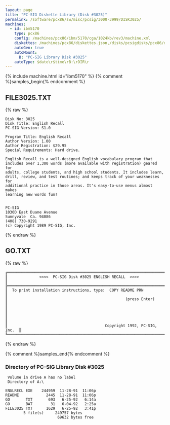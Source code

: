 ```yaml
---
layout: page
title: "PC-SIG Diskette Library (Disk #3025)"
permalink: /software/pcx86/sw/misc/pcsig/3000-3999/DISK3025/
machines:
  - id: ibm5170
    type: pcx86
    config: /machines/pcx86/ibm/5170/cga/1024kb/rev3/machine.xml
    diskettes: /machines/pcx86/diskettes.json,/disks/pcsigdisks/pcx86/diskettes.json
    autoGen: true
    autoMount:
      B: "PC-SIG Library Disk #3025"
    autoType: $date\r$time\rB:\rDIR\r
---
```


{% include machine.html id="ibm5170" %}
{% comment %}samples_begin{% endcomment %}

## FILE3025.TXT

{% raw %}
```
Disk No: 3025                                                           
Disk Title: English Recall                                              
PC-SIG Version: S1.0                                                    
                                                                        
Program Title: English Recall                                           
Author Version: 1.00                                                    
Author Registration: $29.95                                             
Special Requirements: Hard drive.                                       
                                                                        
English Recall is a well-designed English vocabulary program that       
includes over 1,300 words (more available with registration) geared for 
adults, college students, and high school students. It includes learn,  
drill, review, and test routines; and keeps track of your weaknesses for
additional practice in those areas. It's easy-to-use menus almost makes 
learning new words fun!                                                 
                                                                        
                                                                        
PC-SIG                                                                  
1030D East Duane Avenue                                                 
Sunnyvale  Ca. 94086                                                    
(408) 730-9291                                                          
(c) Copyright 1989 PC-SIG, Inc.                                         
```
{% endraw %}

## GO.TXT

{% raw %}
```
╔═════════════════════════════════════════════════════════════════════════╗
║              <<<<  PC-SIG Disk #3025 ENGLISH RECALL  >>>>               ║
╠═════════════════════════════════════════════════════════════════════════╣
║  To print installation instructions, type:  COPY README PRN             ║
║                                                    (press Enter)        ║
║                                                                         ║
║                                                                         ║
║                                           Copyright 1992, PC-SIG, Inc.  ║
╚═════════════════════════════════════════════════════════════════════════╝
```
{% endraw %}

{% comment %}samples_end{% endcomment %}

### Directory of PC-SIG Library Disk #3025

     Volume in drive A has no label
     Directory of A:\

    ENGLRECL EXE    244959  11-28-91  11:06p
    README            2445  11-28-91  11:06p
    GO       TXT       693   6-25-92   6:14a
    GO       BAT        31   6-04-92   2:25a
    FILE3025 TXT      1629   6-25-92   3:41p
            5 file(s)     249757 bytes
                           69632 bytes free
